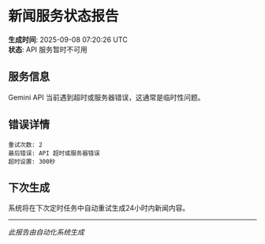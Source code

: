 # 新闻服务状态报告

**生成时间**: 2025-09-08 07:20:26 UTC  
**状态**: API 服务暂时不可用  

## 服务信息

Gemini API 当前遇到超时或服务器错误，这通常是临时性问题。

## 错误详情

```
重试次数: 2
最后错误: API 超时或服务器错误
超时设置: 300秒
```

## 下次生成

系统将在下次定时任务中自动重试生成24小时内新闻内容。

---
*此报告由自动化系统生成*
